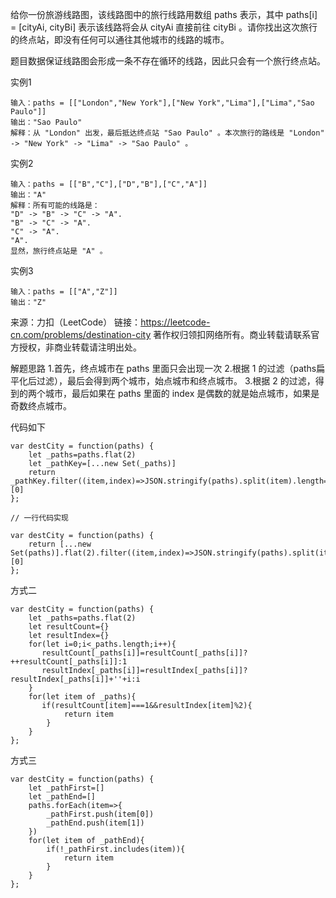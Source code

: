 给你一份旅游线路图，该线路图中的旅行线路用数组 paths 表示，其中 paths[i] = [cityAi, cityBi] 表示该线路将会从 cityAi 直接前往 cityBi 。请你找出这次旅行的终点站，即没有任何可以通往其他城市的线路的城市。

题目数据保证线路图会形成一条不存在循环的线路，因此只会有一个旅行终点站。

实例1
```
输入：paths = [["London","New York"],["New York","Lima"],["Lima","Sao Paulo"]]
输出："Sao Paulo" 
解释：从 "London" 出发，最后抵达终点站 "Sao Paulo" 。本次旅行的路线是 "London" -> "New York" -> "Lima" -> "Sao Paulo" 。
```
实例2
```
输入：paths = [["B","C"],["D","B"],["C","A"]]
输出："A"
解释：所有可能的线路是：
"D" -> "B" -> "C" -> "A". 
"B" -> "C" -> "A". 
"C" -> "A". 
"A". 
显然，旅行终点站是 "A" 。
```
实例3
```
输入：paths = [["A","Z"]]
输出："Z"
```

来源：力扣（LeetCode）
链接：https://leetcode-cn.com/problems/destination-city
著作权归领扣网络所有。商业转载请联系官方授权，非商业转载请注明出处。


解题思路
1.首先，终点城市在 paths 里面只会出现一次
2.根据 1 的过滤（paths扁平化后过滤），最后会得到两个城市，始点城市和终点城市。
3.根据 2 的过滤，得到的两个城市，最后如果在 paths 里面的 index 是偶数的就是始点城市，如果是奇数终点城市。

代码如下

```
var destCity = function(paths) {
    let _paths=paths.flat(2)
    let _pathKey=[...new Set(_paths)]
    return _pathKey.filter((item,index)=>JSON.stringify(paths).split(item).length===2&&index%2===1)[0]
};

// 一行代码实现

var destCity = function(paths) {
    return [...new Set(paths)].flat(2).filter((item,index)=>JSON.stringify(paths).split(item).length===2&&index%2===1)[0]
};
```

方式二

```
var destCity = function(paths) {
    let _paths=paths.flat(2)
    let resultCount={}
    let resultIndex={}
    for(let i=0;i<_paths.length;i++){
       resultCount[_paths[i]]=resultCount[_paths[i]]?++resultCount[_paths[i]]:1
       resultIndex[_paths[i]]=resultIndex[_paths[i]]?resultIndex[_paths[i]]+''+i:i
    }
    for(let item of _paths){
       if(resultCount[item]===1&&resultIndex[item]%2){
            return item
        }
    }
};
```

方式三
```
var destCity = function(paths) {
    let _pathFirst=[]
    let _pathEnd=[]
    paths.forEach(item=>{
        _pathFirst.push(item[0])
        _pathEnd.push(item[1])
    })
    for(let item of _pathEnd){
        if(!_pathFirst.includes(item)){
            return item
        }
    }
};
```